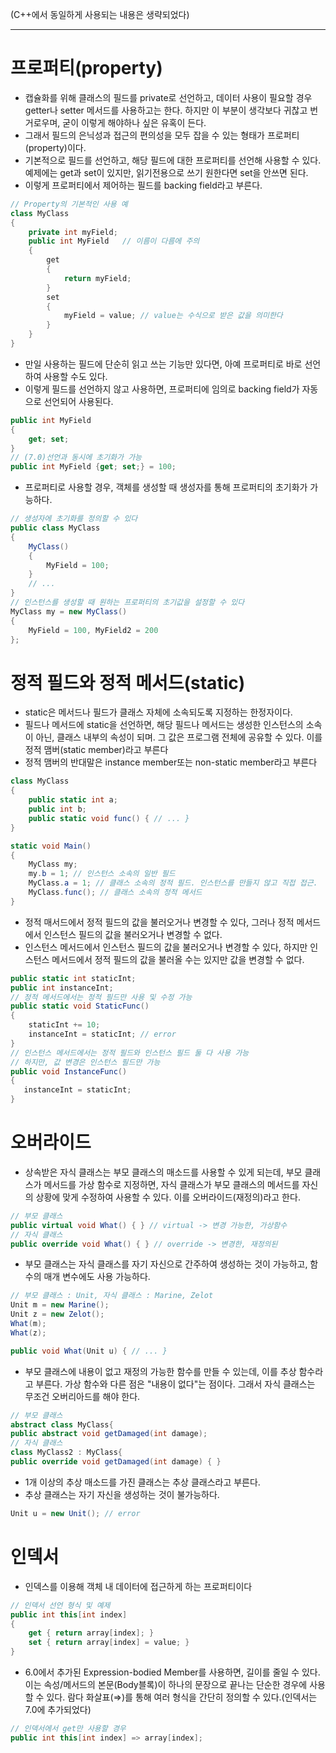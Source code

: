 (C++에서 동일하게 사용되는 내용은 생략되었다)

---

# 프로퍼티(property)

- 캡슐화를 위해 클래스의 필드를 private로 선언하고, 데이터 사용이 필요할 경우 getter나 setter 메서드를 사용하고는 한다. 하지만 이 부분이 생각보다 귀찮고 번거로우며, 굳이 이렇게 해야하나 싶은 유혹이 든다.
- 그래서 필드의 은닉성과 접근의 편의성을 모두 잡을 수 있는 형태가 프로퍼티(property)이다.
- 기본적으로 필드를 선언하고, 해당 필드에 대한 프로퍼티를 선언해 사용할 수 있다. 예제에는 get과 set이 있지만, 읽기전용으로 쓰기 원한다면 set을 안쓰면 된다.
- 이렇게 프로퍼티에서 제어하는 필드를 backing field라고 부른다.

```csharp
// Property의 기본적인 사용 예
class MyClass
{
	private int myField;
	public int MyField   // 이름이 다름에 주의
	{
		get
		{
			return myField;
		}
		set
		{
			myField = value; // value는 수식으로 받은 값을 의미한다
		}
	}
}
```

- 만일 사용하는 필드에 단순히 읽고 쓰는 기능만 있다면, 아예 프로퍼티로 바로 선언하여 사용할 수도 있다.
- 이렇게 필드를 선언하지 않고 사용하면, 프로퍼티에 임의로 backing field가 자동으로 선언되어 사용된다.

```csharp
public int MyField
{
	get; set;
}
// (7.0)선언과 동시에 초기화가 가능
public int MyField {get; set;} = 100;
```

- 프로퍼티로 사용할 경우, 객체를 생성할 때 생성자를 통해 프로퍼티의 초기화가 가능하다.

```csharp
// 생성자에 초기화를 정의할 수 있다
public class MyClass
{
	MyClass()
	{
		MyField = 100;
	}
	// ...
}
// 인스턴스를 생성할 때 원하는 프로퍼티의 초기값을 설정할 수 있다
MyClass my = new MyClass()
{
	MyField = 100, MyField2 = 200
};
```

# 정적 필드와 정적 메서드(static)

- static은 메서드나 필드가 클래스 자체에 소속되도록 지정하는 한정자이다.
- 필드나 메서드에 static을 선언하면, 해당 필드나 메서드는 생성한 인스턴스의 소속이 아닌, 클래스 내부의 속성이 되며. 그 값은 프로그램 전체에 공유할 수 있다. 이를 정적 맴버(static member)라고 부른다
- 정적 맴버의 반대말은 instance member또는 non-static member라고 부른다

```csharp
class MyClass
{
	public static int a;
	public int b;
	public static void func() { // ... }
}

static void Main()
{
	MyClass my;
	my.b = 1; // 인스턴스 소속의 일반 필드
	MyClass.a = 1; // 클래스 소속의 정적 필드. 인스턴스를 만들지 않고 직접 접근.
	MyClass.func(); // 클래스 소속의 정적 메서드
}
```

- 정적 매서드에서 정적 필드의 값을 불러오거나 변경할 수 있다, 그러나 정적 메서드에서 인스턴스 필드의 값을 불러오거나 변경할 수 없다.
- 인스턴스 메서드에서 인스턴스 필드의 값을 불러오거나 변경할 수 있다, 하지만 인스턴스 메서드에서 정적 필드의 값을 불러올 수는 있지만 값을 변경할 수 없다.

```csharp
public static int staticInt;
public int instanceInt;
// 정적 메서드에서는 정적 필드만 사용 및 수정 가능
public static void StaticFunc()
{
	staticInt += 10;
	instanceInt = staticInt; // error
}
// 인스턴스 메서드에서는 정적 필드와 인스턴스 필드 둘 다 사용 가능
// 하지만, 값 변경은 인스턴스 필드만 가능
public void InstanceFunc()
{
   instanceInt = staticInt;
}
```



# 오버라이드

- 상속받은 자식 클래스는 부모 클래스의 매소드를 사용할 수 있게 되는데, 부모 클래스가 메서드를 가상 함수로 지정하면, 자식 클래스가 부모 클래스의 메서드를 자신의 상황에 맞게 수정하여 사용할 수 있다. 이를 오버라이드(재정의)라고 한다.

```csharp
// 부모 클래스
public virtual void What() { } // virtual -> 변경 가능한, 가상함수
// 자식 클래스
public override void What() { } // override -> 변경한, 재정의된
```

- 부모 클래스는 자식 클래스를 자기 자신으로 간주하여 생성하는 것이 가능하고, 함수의 매개 변수에도 사용 가능하다.

```csharp
// 부모 클래스 : Unit, 자식 클래스 : Marine, Zelot
Unit m = new Marine();
Unit z = new Zelot();
What(m);
What(z);

public void What(Unit u) { // ... }
```

- 부모 클래스에 내용이 없고 재정의 가능한 함수를 만들 수 있는데, 이를 추상 함수라고 부른다. 가상 함수와 다른 점은 "내용이 없다"는 점이다. 그래서 자식 클래스는 무조건 오버리아드를 해야 한다.

```csharp
// 부모 클래스
abstract class MyClass{
public abstract void getDamaged(int damage);
// 자식 클래스
class MyClass2 : MyClass{
public override void getDamaged(int damage) { }
```

- 1개 이상의 추상 매소드를 가진 클래스는 추상 클래스라고 부른다.
- 추상 클래스는 자기 자신을 생성하는 것이 불가능하다.

```csharp
Unit u = new Unit(); // error
```

# 인덱서

- 인덱스를 이용해 객체 내 데이터에 접근하게 하는 프로퍼티이다

```csharp
// 인덱서 선언 형식 및 예제
public int this[int index]
{
	get { return array[index]; }
	set { return array[index] = value; }
}
```

- 6.0에서 추가된 Expression-bodied Member를 사용하면, 길이를 줄일 수 있다. 이는 속성/메서드의 본문(Body블록)이 하나의 문장으로 끝나는 단순한 경우에 사용할 수 있다. 람다 화살표(⇒)를 통해 여러 형식을 간단히 정의할 수 있다.(인덱서는 7.0에 추가되었다)

```csharp
// 인덱서에서 get만 사용할 경우
public int this[int index] => array[index];
```